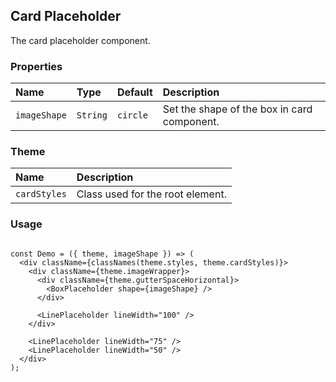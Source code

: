 ## Card Placeholder

The card placeholder component.

### Properties

| Name         | Type     | Default  | Description                                 |
| :----------- | :------- | :------- | :------------------------------------------ |
| `imageShape` | `String` | `circle` | Set the shape of the box in card component. |

### Theme

| Name         | Description                      |
| :----------- | :------------------------------- |
| `cardStyles` | Class used for the root element. |

### Usage

```

const Demo = ({ theme, imageShape }) => (
  <div className={classNames(theme.styles, theme.cardStyles)}>
    <div className={theme.imageWrapper}>
      <div className={theme.gutterSpaceHorizontal}>
        <BoxPlaceholder shape={imageShape} />
      </div>

      <LinePlaceholder lineWidth="100" />
    </div>

    <LinePlaceholder lineWidth="75" />
    <LinePlaceholder lineWidth="50" />
  </div>
);
```
